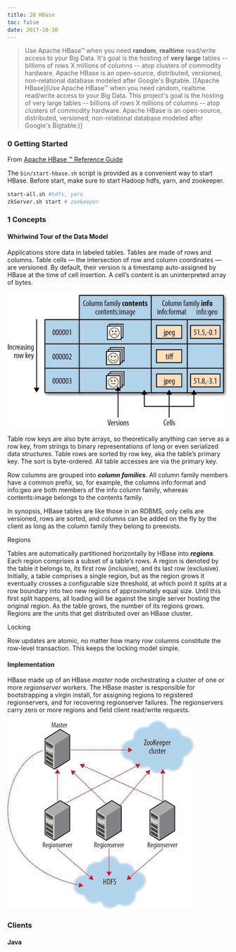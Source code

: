 ```yaml
---
title: 20 HBase
toc: false
date: 2017-10-30
---
```


> Use Apache HBase™ when you need **random**, **realtime** read/write access to your Big Data. It's goal is the hosting of **very large** tables -- billions of rows X millions of columns -- atop clusters of commodity hardware. Apache HBase is an open-source, distributed, versioned, non-relational database modeled after Google's Bigtable. [[Apache HBase](Use Apache HBase™ when you need random, realtime read/write access to your Big Data. This project's goal is the hosting of very large tables -- billions of rows X millions of columns -- atop clusters of commodity hardware. Apache HBase is an open-source, distributed, versioned, non-relational database modeled after Google's Bigtable:)]


### 0 Getting Started

From [Apache HBase ™ Reference Guide](http://hbase.apache.org/book.html#quickstart)

The `bin/start-hbase.sh` script is provided as a convenient way to start HBase. Before start, make sure to start Hadoop hdfs, yarn, and zookeeper.

```bash
start-all.sh #hdfs, yarn
zkServer.sh start # zookeeper
```

### 1 Concepts

#### Whirlwind Tour of the Data Model

Applications store data in labeled tables. Tables are made of rows and columns. Table cells — the intersection of row and column coordinates — are versioned. By default, their version is a timestamp auto-assigned by HBase at the time of cell insertion. A cell’s content is an uninterpreted array of bytes.

![](figures/hbaseDataModel.jpg)

Table row keys are also byte arrays, so theoretically anything can serve as a row key, from strings to binary representations of long or even serialized data structures. Table rows are sorted by row key, aka the table’s primary key. The sort is byte-ordered. All table accesses are via the primary key.

Row columns are grouped into ***column families***. All column family members have a common prefix, so, for example, the columns info:format and info:geo are both members of the info column family, whereas contents:image belongs to the contents family.

In synopsis, HBase tables are like those in an RDBMS, only cells are versioned, rows are sorted, and columns can be added on the fly by the client as long as the column family they belong to preexists.

<hh>Regions</hh>

Tables are automatically partitioned horizontally by HBase into ***regions***. Each region comprises a subset of a table’s rows. A region is denoted by the table it belongs to, its first row (inclusive), and its last row (exclusive). Initially, a table comprises a single region, but as the region grows it eventually crosses a configurable size threshold, at which point it splits at a row boundary into two new regions of approximately equal size. Until this first split happens, all loading will be against the single server hosting the original region. As the table grows, the number of its regions grows. Regions are the units that get distributed over an HBase cluster.

<hh>Locking</hh>

Row updates are atomic, no matter how many row columns constitute the row-level transaction. This keeps the locking model simple.

#### Implementation

HBase made up of an HBase *master* node orchestrating a cluster of one or more *regionserver* workers. The HBase master is responsible for bootstrapping a virgin install, for assigning regions to registered regionservers, and for recovering regionserver failures. The regionservers carry zero or more regions and field client read/write requests.

![](figures/HBaseClusterMembers.jpg)

### Clients

#### Java
